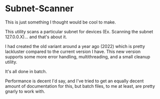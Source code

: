 # Subnet-Scanner

This is just something I thought would be cool to make.

This utility scans a particular subnet for devices (Ex. Scanning the subnet 127.0.0.X)... and that's about it.

I had created the old variant around a year ago (2022) which is pretty lackluster compared to the current version I have.
This new version supports some more error handling, multithreading, and a small cleanup utility.

It's all done in batch.

Performance is decent I'd say, and I've tried to get an equally decent amount of documentation for this, but batch files, to me at least, are pretty gnarly to work with.
